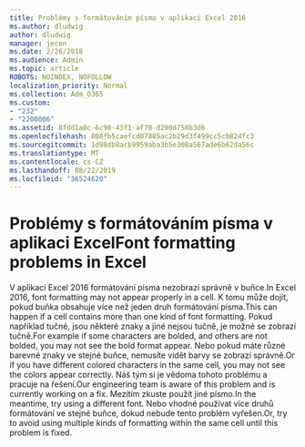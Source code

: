 ```yaml
---
title: Problémy s formátováním písma v aplikaci Excel 2016
ms.author: dludwig
author: dludwig
manager: jecon
ms.date: 2/26/2018
ms.audience: Admin
ms.topic: article
ROBOTS: NOINDEX, NOFOLLOW
localization_priority: Normal
ms.collection: Adm_O365
ms.custom:
- "232"
- "2200006"
ms.assetid: 8fdd1a0c-6c90-43f1-af70-d200d758b3d6
ms.openlocfilehash: 808fb5caefcd07885ac2b29d3f499cc5cb824fc3
ms.sourcegitcommit: 1d98db8acb9959aba3b5e308a567ade6b62da56c
ms.translationtype: MT
ms.contentlocale: cs-CZ
ms.lasthandoff: 08/22/2019
ms.locfileid: "36524620"
---
```

# <a name="font-formatting-problems-in-excel"></a><span data-ttu-id="3b5f5-102">Problémy s formátováním písma v aplikaci Excel</span><span class="sxs-lookup"><span data-stu-id="3b5f5-102">Font formatting problems in Excel</span></span>

<span data-ttu-id="3b5f5-103">V aplikaci Excel 2016 formátování písma nezobrazí správně v buňce.</span><span class="sxs-lookup"><span data-stu-id="3b5f5-103">In Excel 2016, font formatting may not appear properly in a cell.</span></span> <span data-ttu-id="3b5f5-104">K tomu může dojít, pokud buňka obsahuje více než jeden druh formátování písma.</span><span class="sxs-lookup"><span data-stu-id="3b5f5-104">This can happen if a cell contains more than one kind of font formatting.</span></span> <span data-ttu-id="3b5f5-105">Pokud například tučné, jsou některé znaky a jiné nejsou tučně, je možné se zobrazí tučně.</span><span class="sxs-lookup"><span data-stu-id="3b5f5-105">For example if some characters are bolded, and others are not bolded, you may not see the bold format appear.</span></span> <span data-ttu-id="3b5f5-106">Nebo pokud máte různé barevné znaky ve stejné buňce, nemusíte vidět barvy se zobrazí správně.</span><span class="sxs-lookup"><span data-stu-id="3b5f5-106">Or if you have different colored characters in the same cell, you may not see the colors appear correctly.</span></span> <span data-ttu-id="3b5f5-107">Náš tým si je vědoma tohoto problému a pracuje na řešení.</span><span class="sxs-lookup"><span data-stu-id="3b5f5-107">Our engineering team is aware of this problem and is currently working on a fix.</span></span> <span data-ttu-id="3b5f5-108">Mezitím zkuste použít jiné písmo.</span><span class="sxs-lookup"><span data-stu-id="3b5f5-108">In the meantime, try using a different font.</span></span> <span data-ttu-id="3b5f5-109">Nebo vhodné používat více druhů formátování ve stejné buňce, dokud nebude tento problém vyřešen.</span><span class="sxs-lookup"><span data-stu-id="3b5f5-109">Or, try to avoid using multiple kinds of formatting within the same cell until this problem is fixed.</span></span>
  